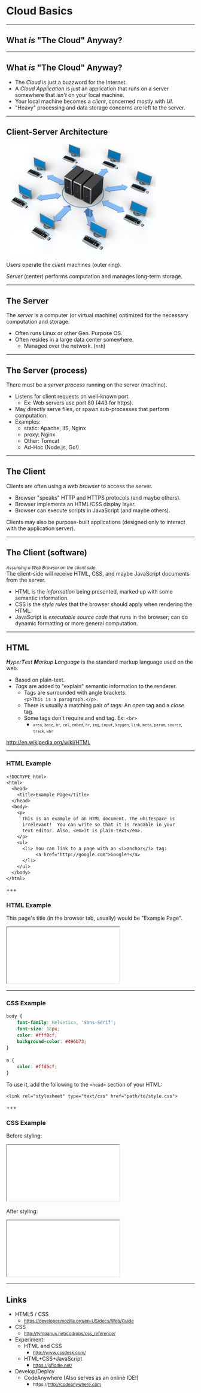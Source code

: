# Cloud Basics

---

## What _is_ "The Cloud" Anyway?

<!-- .slide: data-background="assets/images/question_cloud.jpg" -->

---

## What _is_ "The Cloud" Anyway?

* The _Cloud_ is just a buzzword for the Internet.
* A _Cloud Application_ is just an application that runs on a server somewhere that _isn't_ on your local machine.
* Your local machine becomes a _client_, concerned mostly with _UI_.
* "Heavy" processing and data storage concerns are left to the server.

---

## Client-Server Architecture  

<!-- .element class="center" -->
![Clients and a Server](assets/images/serverclient.jpg "Clients and a Server")

Users operate the _client_ machines (outer ring).

_Server_ (center) performs computation and manages long-term storage.

---

## The Server

The _server_ is a computer (or virtual machine) optimized for the necessary computation and storage.

* Often runs Linux or other Gen. Purpose OS.
* Often resides in a large data center somewhere.
    * Managed over the network. (`ssh`)

---

## The Server (process)

There must be a _server process_ running on the server (machine).

* Listens for client requests on well-known port.
    - Ex: Web servers use port 80 (443 for https).
* May directly serve files, or spawn sub-processes that perform computation.
* Examples:
    - static: Apache, IIS, Nginx
    - proxy: Nginx
    - Other: Tomcat 
    - Ad-Hoc (Node.js, Go!)

---

## The Client

Clients are often using a _web browser_ to access the server.

* Browser "speaks" HTTP and HTTPS protocols (and maybe others).
* Browser implements an HTML/CSS display layer.
* Browser can execute scripts in JavaScript (and maybe others).

Clients may also be purpose-built applications (designed only to interact with the application server).

---

## The Client (software)

<small class="center">_Assuming a Web Browser on the client side._</small><br />
The client-side will receive HTML, CSS, and maybe JavaScript documents from the server.

* HTML is the _information_ being presented, marked up with some semantic information.
* CSS is the _style rules_ that the browser should apply when rendering the HTML.
* JavaScript is _executable source code_ that runs in the browser; can do dynamic formatting or more general computation.

---

## HTML

_**H**yper**T**ext **M**arkup **L**anguage_ is the standard markup language used on the web.

* Based on plain-text.
* _Tags_ are added to "explain" semantic information to the renderer.
    - Tags are surrounded with angle brackets:<br /> `<p>This is a paragraph.</p>`.
    - There is usually a matching pair of tags: An _open_ tag and a _close_ tag.
    - Some tags don't require and end tag.  Ex: `<br>`
        + <small>`area`, `base`, `br`, `col`, `embed`, `hr`, `img`, `input`, `keygen`, `link`, `meta`, `param`, `source`, `track`, `wbr`</small>

http://en.wikipedia.org/wiki/HTML

---

### HTML Example

```html5
<!DOCTYPE html>
<html>
  <head>
    <title>Example Page</title>
  </head>
  <body>
    <p>
      This is an example of an HTML document. The whitespace is 
      irrelevant!  You can write so that it is readable in your 
      text editor. Also, <em>it is plain-text</em>.
    </p>
    <ul>
      <li> You can link to a page with an <i>anchor</i> tag: 
           <a href="http://google.com">Google!</a>
      </li>
    </ul>
  </body>
</html>
```

+++

### HTML Example

This page's title (in the browser tab, usually) would be "Example Page".

<iframe src="resources/simple_example_page.html"></iframe>

---

### CSS Example

```css
body {
    font-family: Helvetica, 'Sans-Serif';
    font-size: 18px;
    color: #fff0cf;
    background-color: #496b73;
}

a {
    color: #ffd5cf;
}
```

To use it, add the following to the `<head>` section of your HTML:

```html5
<link rel="stylesheet" type="text/css" href="path/to/style.css">
```

+++

### CSS Example

Before styling:

<iframe src="resources/simple_example_page.html"></iframe>

After styling:

<iframe src="resources/simple_example_page_styled.html"></iframe>

---

## Links

* HTML5 / CSS
    - <small>https://developer.mozilla.org/en-US/docs/Web/Guide</small>
* CSS
    - <small>http://tympanus.net/codrops/css_reference/</small>
* Experiment:
    - HTML and CSS
        + <small>http://www.cssdesk.com/</small>
    - HTML+CSS+JavaScript
        + <small>https://jsfiddle.net/</small>
* Develop/Deploy
    - CodeAnywhere (Also serves as an online IDE!)
        + <small>https://http://codeanywhere.com</small>
